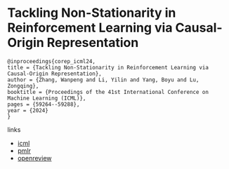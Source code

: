 # Tackling Non-Stationarity in Reinforcement Learning via Causal-Origin Representation

```
@inproceedings{corep_icml24,
title = {Tackling Non-Stationarity in Reinforcement Learning via Causal-Origin Representation},
author = {Zhang, Wanpeng and Li, Yilin and Yang, Boyu and Lu, Zongqing},
booktitle = {Proceedings of the 41st International Conference on Machine Learning (ICML)},
pages = {59264--59288},
year = {2024}
}
```

links
- [icml](https://icml.cc/Conferences/2024/Schedule?showEvent=33876)
- [pmlr](https://proceedings.mlr.press/v235/zhang24ah.html)
- [openreview](https://openreview.net/forum?id=WLGWMDtj8L)
